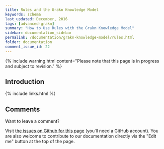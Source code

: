 ```yaml
---
title: Rules and the Grakn Knowledge Model
keywords: schema
last_updated: December, 2016
tags: [advanced-grakn]
summary: "How to Use Rules with the Grakn Knowledge Model"
sidebar: documentation_sidebar
permalink: /documentation/grakn-knowledge-model/rules.html
folder: documentation
comment_issue_id: 22
---
```


{% include warning.html content="Please note that this page is in progress and subject to revision." %}

## Introduction

{% include links.html %}

## Comments
Want to leave a comment? 


Visit <a href="https://github.com/graknlabs/docs/issues/22" target="_blank">the issues on Github for this page</a> (you'll need a GitHub account). You are also welcome to contribute to our documentation directly via the "Edit me" button at the top of the page.
